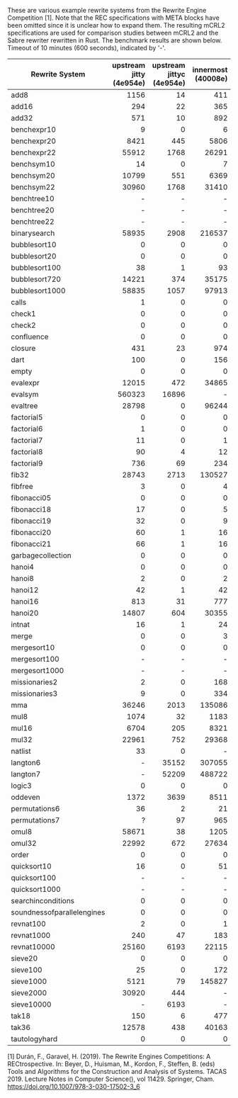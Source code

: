 These are various example rewrite systems from the Rewrite Engine Competition
[1]. Note that the REC specifications with META blocks have been omitted since
it is unclear how to expand them. The resulting mCRL2 specifications are used
for comparison studies between mCRL2 and the Sabre rewriter rewritten in Rust.
The benchmark results are shown below. Timeout of 10 minutes (600 seconds),
indicated by '-'.


| Rewrite System | upstream jitty (4e954e) | upstream jittyc (4e954e) | innermost (40008e) | sabre |
| ---            | ---:                    | ---:                     | ---:               |  ---:
|           add8 |                    1156 |                       14 |                411 |
|          add16 |                     294 |                       22 |                365 |
|          add32 |                     571 |                       10 |                892 |
|    benchexpr10 |                       9 |                        0 |                  6 |
|    benchexpr20 |                    8421 |                      445 |               5806 |
|    benchexpr22 |                   55912 |                     1768 |              26291 |
|     benchsym10 |                      14 |                        0 |                  7 |
|     benchsym20 |                   10799 |                      551 |               6369 |
|     benchsym22 |                   30960 |                     1768 |              31410 |
|    benchtree10 |                       - |                        - |                  - | 
|    benchtree20 |                       - |                        - |                  - |
|    benchtree22 |                       - |                        - |                  - |
|   binarysearch |                   58935 |                     2908 |             216537 |
|   bubblesort10 |                       0 |                        0 |                  0 |
|   bubblesort20 |                       0 |                        0 |                  0 |
|  bubblesort100 |                      38 |                        1 |                 93 |
|  bubblesort720 |                   14221 |                      374 |              35175 |   
| bubblesort1000 |                   58835 |                     1057 |              97913 |
|          calls |                       1 |                        0 |                  0 |
|         check1 |                       0 |                        0 |                  0 |
|         check2 |                       0 |                        0 |                  0 |
|     confluence |                       0 |                        0 |                  0 |
|        closure |                     431 |                       23 |                974 |
|           dart |                     100 |                        0 |                156 |
|          empty |                       0 |                        0 |                  0 |
|       evalexpr |                   12015 |                      472 |              34865 |
|        evalsym |                  560323 |                    16896 |                  - |
|       evaltree |                   28798 |                        0 |              96244 |
|     factorial5 |                       0 |                        0 |                  0 |
|     factorial6 |                       1 |                        0 |                  0 |
|     factorial7 |                      11 |                        0 |                  1 |
|     factorial8 |                      90 |                        4 |                 12 |
|     factorial9 |                     736 |                       69 |                234 |
|          fib32 |                   28743 |                     2713 |             130527 |
|       fibfree  |                       3 |                        0 |                  4 |
|    fibonacci05 |                       0 |                        0 |                  0 |
|    fibonacci18 |                      17 |                        0 |                  5 |
|    fibonacci19 |                      32 |                        0 |                  9 |
|    fibonacci20 |                      60 |                        1 |                 16 |
|    fibonacci21 |                      66 |                        1 |                 16 |
| garbagecollection |                    0 |                        0 |                  0 |
|         hanoi4 |                       0 |                        0 |                  0 |
|         hanoi8 |                       2 |                        0 |                  2 | 
|        hanoi12 |                      42 |                        1 |                 42 |
|        hanoi16 |                     813 |                       31 |                777 |
|        hanoi20 |                   14807 |                      604 |              30355 |
|         intnat |                      16 |                        1 |                 24 |
|          merge |                       0 |                        0 |                  3 |  
|    mergesort10 |                       0 |                        0 |                  0 |
|   mergesort100 |                       - |                        - |                  - |
|  mergesort1000 |                       - |                        - |                  - |
|  missionaries2 |                       2 |                        0 |                168 |
|  missionaries3 |                       9 |                        0 |                334 |
|            mma |                   36246 |                     2013 |             135086 |
|           mul8 |                    1074 |                       32 |               1183 |
|          mul16 |                    6704 |                      205 |               8321 |
|          mul32 |                   22961 |                      752 |              29368 |
|        natlist |                      33 |                        0 |                  - |
|       langton6 |                       - |                    35152 |             307055 |    
|       langton7 |                       - |                    52209 |             488722 |
|         logic3 |                       0 |                        0 |                  0 |
|        oddeven |                    1372 |                     3639 |               8511 |
|  permutations6 |                      36 |                        2 |                 21 |
|  permutations7 |                       ? |                       97 |                965 |
|          omul8 |                   58671 |                       38 |               1205 |
|         omul32 |                   22992 |                      672 |              27634 |
|          order |                       0 |                        0 |                  0 |
|    quicksort10 |                      16 |                        0 |                 51 |
|   quicksort100 |                       - |                        - |                  - |
|  quicksort1000 |                       - |                        - |                  - |
| searchinconditions |                   0 |                        0 |                  0 |
| soundnessofparallelengines |           0 |                        0 |                  0 |
|      revnat100 |                       2 |                        0 |                  1 |
|     revnat1000 |                     240 |                       47 |                183 |
|    revnat10000 |                   25160 |                     6193 |              22115 |
|        sieve20 |                       0 |                        0 |                  0 |
|       sieve100 |                      25 |                        0 |                172 |
|      sieve1000 |                    5121 |                       79 |             145827 |
|      sieve2000 |                   30920 |                      444 |                  - |
|     sieve10000 |                       - |                     6193 |                  - |
|          tak18 |                     150 |                        6 |                477 |
|          tak36 |                   12578 |                      438 |              40163 |
|  tautologyhard |                       0 |                        0 |                  0 |

 [1] Durán, F., Garavel, H. (2019). The Rewrite Engines Competitions: A RECtrospective. In: Beyer, D., Huisman, M., Kordon, F., Steffen, B. (eds) Tools and Algorithms for the Construction and Analysis of Systems. TACAS 2019. Lecture Notes in Computer Science(), vol 11429. Springer, Cham. https://doi.org/10.1007/978-3-030-17502-3_6
